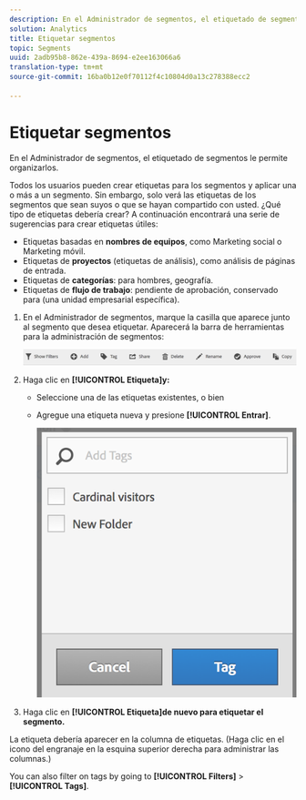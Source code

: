 ```yaml
---
description: En el Administrador de segmentos, el etiquetado de segmentos le permite organizarlos.
solution: Analytics
title: Etiquetar segmentos
topic: Segments
uuid: 2adb95b8-862e-439a-8694-e2ee163066a6
translation-type: tm+mt
source-git-commit: 16ba0b12e0f70112f4c10804d0a13c278388ecc2

---
```



# Etiquetar segmentos

En el Administrador de segmentos, el etiquetado de segmentos le permite organizarlos.

Todos los usuarios pueden crear etiquetas para los segmentos y aplicar una o más a un segmento. Sin embargo, solo verá las etiquetas de los segmentos que sean suyos o que se hayan compartido con usted. ¿Qué tipo de etiquetas debería crear? A continuación encontrará una serie de sugerencias para crear etiquetas útiles:

* Etiquetas basadas en **nombres de equipos**, como Marketing social o Marketing móvil.
* Etiquetas de **proyectos** (etiquetas de análisis), como análisis de páginas de entrada.
* Etiquetas de **categorías**: para hombres, geografía.
* Etiquetas de **flujo de trabajo**: pendiente de aprobación, conservado para (una unidad empresarial específica).

1. En el Administrador de segmentos, marque la casilla que aparece junto al segmento que desea etiquetar. Aparecerá la barra de herramientas para la administración de segmentos:

   ![](assets/segment_mgmt_toolbar.png)

1. Haga clic en **[!UICONTROL Etiqueta]y:**

   * Seleccione una de las etiquetas existentes, o bien
   * Agregue una etiqueta nueva y presione **[!UICONTROL Entrar]**.

      ![](assets/tagging_ui.png)

1. Haga clic en **[!UICONTROL Etiqueta]de nuevo para etiquetar el segmento.**

La etiqueta debería aparecer en la columna de etiquetas. (Haga clic en el icono del engranaje en la esquina superior derecha para administrar las columnas.)

You can also filter on tags by going to **[!UICONTROL Filters]** &gt; **[!UICONTROL Tags]**.
